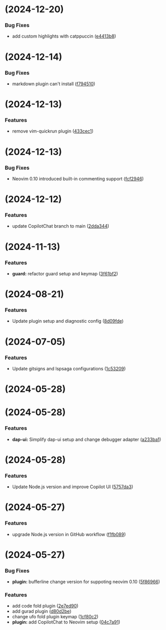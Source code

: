 #  (2024-12-20)


### Bug Fixes

* add custom highlights with catppuccin ([e4413b8](https://github.com/command-z-z/EugeneVim/commit/e4413b8b1fc9ec8c1dfd1d40b5513d7492bb5928))



#  (2024-12-14)


### Bug Fixes

* markdown plugin can't install ([f794510](https://github.com/command-z-z/EugeneVim/commit/f794510a75db25cb85324697eb27d5f58d99ee8f))



#  (2024-12-13)


### Features

* remove vim-quickrun plugin ([433cec1](https://github.com/command-z-z/EugeneVim/commit/433cec1179ac7f6f0ce1ed4fb5badaa91578322d))



#  (2024-12-13)


### Bug Fixes

* Neovim 0.10 introduced built-in commenting support ([fcf2946](https://github.com/command-z-z/EugeneVim/commit/fcf29460883e0dade0860f9af20a0e0f1e480343))



#  (2024-12-12)


### Features

* update CopilotChat branch to main ([2dda344](https://github.com/command-z-z/EugeneVim/commit/2dda344924ecfdb44c76ba2c816ce521f54d80d1))



#  (2024-11-13)


### Features

* **guard:** refactor guard setup and keymap ([3f61bf2](https://github.com/command-z-z/EugeneVim/commit/3f61bf29f3949aacd78eae2c0c0eb4d738ebd8f7))



#  (2024-08-21)


### Features

* Update plugin setup and diagnostic config ([8d09fde](https://github.com/command-z-z/EugeneVim/commit/8d09fdef102342d5d8bb555ac376ce1c15438dff))



#  (2024-07-05)


### Features

* Update gitsigns and lspsaga configurations ([1c53209](https://github.com/command-z-z/EugeneVim/commit/1c53209f4b9d619426910c282c4263be720b19d0))



#  (2024-05-28)



#  (2024-05-28)


### Features

* **dap-ui:** Simplify dap-ui setup and change debugger adapter ([a233ba1](https://github.com/command-z-z/EugeneVim/commit/a233ba194379e04c2944c904f19649050566fa98))



#  (2024-05-28)


### Features

* Update Node.js version and improve Copilot UI ([5757da3](https://github.com/command-z-z/EugeneVim/commit/5757da3935e5783c273a92a774c9005aafd351c9))



#  (2024-05-27)


### Features

* upgrade Node.js version in GitHub workflow ([f1fb089](https://github.com/command-z-z/EugeneVim/commit/f1fb089e6d2965eabd8cc4281e476fe5caefd26d))



#  (2024-05-27)


### Bug Fixes

* **plugin:** bufferline change version for suppoting neovim 0.10 ([5f86966](https://github.com/command-z-z/EugeneVim/commit/5f8696670bd3a0d52cc35b30528d483468d5bc80))


### Features

* add code fold plugin ([2e7ed90](https://github.com/command-z-z/EugeneVim/commit/2e7ed907234576db52f60b4adf588a71dff349c0))
* add gurad plugin ([d80d2be](https://github.com/command-z-z/EugeneVim/commit/d80d2bef884f5d6cb246f931b302d0bd39709476))
* change ufo fold plugin keymap ([1cf80c2](https://github.com/command-z-z/EugeneVim/commit/1cf80c280556ad23bae88b0d46437695b02b8a05))
* **plugin:** add CopilotChat to Neovim setup ([04c7a91](https://github.com/command-z-z/EugeneVim/commit/04c7a91d68640444a7f5001cfe88ad72bc202f43))



